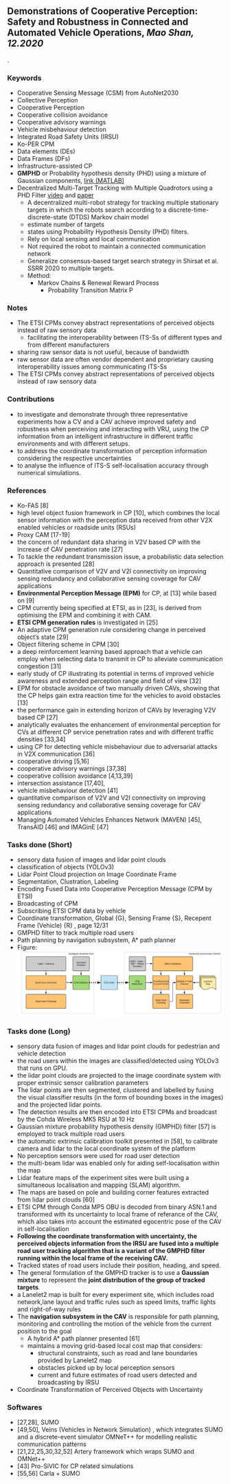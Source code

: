 ## Demonstrations of Cooperative Perception: Safety and Robustness in Connected and Automated Vehicle Operations, *Mao Shan, 12.2020*
.
### Keywords
- Cooperative Sensing Message (CSM) from AutoNet2030
- Collective Perception
- Cooperative Perception
- Cooperative collision avoidance
- Cooperative advisory warnings
- Vehicle misbehaviour detection
- Integrated Road Safety Units (IRSU)
- Ko-PER CPM
- Data elements (DEs)
- Data Frames (DFs)
- Infrastructure-assisted CP
- **GMPHD** or Probability hypothesis density (PHD) using a mixture of Gaussian components, [link (MATLAB)](https://www.mathworks.com/help/fusion/ref/gmphd.html)
- Decentralized Multi-Target Tracking with Multiple Quadrotors using a PHD Filter [video](https://www.youtube.com/watch?v=XHHjKC30PV4) and [paper](https://arxiv.org/pdf/2012.02340.pdf) 
  - A decentralized multi-robot strategy for tracking multiple stationary targets in which the robots search according to a discrete-time-discrete-state (DTDS) Markov chain model
  - estimate number of targets
  - states using Probability Hypothesis Density (PHD) filters.
  - Rely on local sensing and local communication
  - Not required the robot to maintain a connected communication network
  - Generalize consensus-based target search strategy in Shirsat et al. SSRR 2020 to multiple targets.
  - Method:
    - Markov Chains & Renewal Reward Process
      - Probability Transition Matrix P
    

### Notes
- The ETSI CPMs convey abstract representations of perceived objects instead of raw sensory data
  - facilitating the interoperability between ITS-Ss of different types and from different manufacturers
- sharing raw sensor data is not useful, because of bandwidth
- raw sensor data are often vendor dependent and proprietary causing interoperability issues among communicating ITS-Ss
- The ETSI CPMs convey abstract representations of perceived objects instead of raw sensory data
### Contributions
- to investigate and demonstrate through three representative experiments how a CV and a CAV achieve improved safety and robustness when perceiving and interacting with VRU, using the CP information from an intelligent infrastructure in different traffic environments and with different setups.
- to address the coordinate transformation of perception information considering
the respective uncertainties
- to analyse the influence of ITS-S self-localisation accuracy through numerical simulations.

### References
- Ko-FAS [8]
- high level object fusion framework in CP [10], which combines the local sensor information with the perception data received from other V2X enabled vehicles or roadside units (RSUs)
- Proxy CAM [17-19]
- the concern of redundant data sharing in V2V based CP with the increase
of CAV penetration rate [27]
- To tackle the redundant transmission issue, a probabilistic data selection approach is presented [28]
- Quantitative comparison of V2V and V2I connectivity on improving sensing redundancy and collaborative sensing coverage for CAV applications
-  **Environmental Perception Message (EPM)** for CP, at [13] while based on [9] 
- CPM currently being specified at ETSI, as in [23], is derived from optimising the EPM and combining it with CAM.
- **ETSI CPM generation rules** is investigated in [25]
- An adaptive CPM generation rule considering change in perceived object’s state [29]
- Object filtering scheme in CPM [30]
- a deep reinforcement learning based approach that a vehicle can employ when selecting data to transmit in CP to alleviate communication congestion [31]
- early study of CP illustrating its potential in terms of improved vehicle awareness and extended perception range and field of view [32]
- EPM for obstacle avoidance of two manually driven CAVs, showing that the CP helps gain extra reaction time for the vehicles to avoid obstacles [13]
- the performance gain in extending horizon of CAVs by leveraging V2V based CP [27]
- analytically evaluates the enhancement of environmental perception for CVs at different CP service penetration rates and with different traffic densities [33,34]
- using CP for detecting vehicle misbehaviour due to adversarial attacks in V2X communication [36]
- cooperative driving [5,16]
- cooperative advisory warnings [37,38]
- cooperative collision avoidance [4,13,39]
- intersection assistance [17,40],
- vehicle misbehaviour detection [41]
- quantitative comparison of V2V and V2I connectivity on improving sensing redundancy and collaborative sensing coverage for CAV applications
- Managing Automated Vehicles Enhances Network (MAVEN) [45], TransAID [46] and IMAGinE [47]

### Tasks done (Short) 
- sensory data fusion of images and lidar point clouds
- classification of objects (YOLOv3)
- Lidar Point Cloud projection on Image Coordinate Frame
- Segmentation, Clustration, Labeling
- Encoding Fused Data into Cooperative Perception Message (CPM by ETSI)
- Broadcasting of CPM
- Subscribing ETSI CPM data by vehicle
- Coordinate transformation, Global {G}, Sensing Frame {S}, Recepent Frame (Vehicle) {R} , page 12/31
- GMPHD filter to track multiple road users
- Path planning by navigation subsystem, A* path planner
- Figure:
![](/images/2022-03-22-13-10-26.png)

### Tasks done (Long) 
- sensory data fusion of images and lidar point clouds for pedestrian and vehicle detection
- the road users within the images are classified/detected using YOLOv3 that runs on GPU.
- the lidar point clouds are projected to the image coordinate system with proper extrinsic sensor calibration parameters
- The lidar points are then segmented, clustered and labelled by fusing the visual classifier results (in the form of bounding boxes in the images) and the projected lidar points.
- The detection results are then encoded into ETSI CPMs and broadcast by the Cohda Wireless MK5 RSU at 10 Hz
- Gaussian mixture probability hypothesis density (GMPHD) filter [57] is employed to track multiple road users
- the automatic extrinsic calibration toolkit presented in [58], to calibrate camera and lidar to the local coordinate system of the platform
- No perception sensors were used for road user detection
- the multi-beam lidar was enabled only for aiding self-localisation within the map
- Lidar feature maps of the experiment sites were built using a simultaneous localisation and mapping (SLAM) algorithm. 
- The maps are based on pole and building corner features extracted from lidar point clouds [60]
- ETSI CPM through Conda MP5 OBU is decoded from binary ASN.1 and transformed with its uncertainty to local frame of referance of the CAV, which also takes into account the estimated egocentric pose of the CAV in self-localisation
- **Following the coordinate transformation with uncertainty, the perceived objects information from the IRSU are fused into a multiple road user tracking algorithm that is a variant of the GMPHD filter running within the local frame of the receiving CAV.**
- Tracked states of road users include their position, heading, and speed.
- The general formulation of the GMPHD tracker is to use a **Gaussian mixture** to represent the **joint distribution of the group of tracked targets**.
- a Lanelet2 map is built for every experiment site, which includes road network,lane layout and traffic rules such as speed limits, traffic lights and right-of-way rules
- The **navigation subsystem in the CAV** is responsible for path planning, monitoring and controlling the motion of the vehicle from the current position to the goal
  - A hybrid A* path planner presented [61]
  - maintains a moving grid-based local cost map that considers: 
    - structural constraints, such as road and lane boundaries provided by Lanelet2 map
    - obstacles picked up by local perception sensors
    - current and future estimates of road users detected and broadcasting by IRSU
- Coordinate Transformation of Perceived Objects with Uncertainty

### Softwares
- [27,28], SUMO 
- [49,50], Veins (Vehicles in Network Simulation) , which integrates SUMO and a discrete-event simulator OMNeT++ for modelling realistic communication patterns
- [21,22,25,30,32,52] Artery framework which wraps SUMO and OMNet++
- [43] Pro-SiVIC for CP related simulations
- [55,56] Carla + SUMO